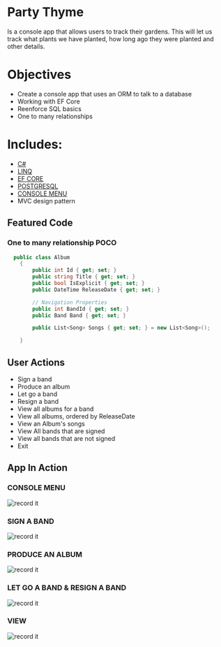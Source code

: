 # Party Thyme
Is a console app that allows users to track their gardens. This will let us track what plants we have planted, how long ago they were planted and other details.

# Objectives

- Create a console app that uses an ORM to talk to a database
- Working with EF Core
- Reenforce SQL basics
- One to many relationships

# Includes: 

- [C#](https://docs.microsoft.com/en-us/dotnet/csharp/)
- [LINQ](https://docs.microsoft.com/en-us/dotnet/csharp/programming-guide/concepts/linq/)
- [EF CORE](https://docs.microsoft.com/en-us/ef/core/)
- [POSTGRESQL](https://www.postgresql.org/)
- [CONSOLE MENU](https://www.nuget.org/packages/ConsoleMenu-simple/)
- MVC design pattern

## Featured Code

### One to many relationship POCO

```C#
  public class Album
    {
        public int Id { get; set; }
        public string Title { get; set; }
        public bool IsExplicit { get; set; }
        public DateTime ReleaseDate { get; set; }

        // Navigation Properties
        public int BandId { get; set; }
        public Band Band { get; set; }

        public List<Song> Songs { get; set; } = new List<Song>();

    }
 ```
 
## User Actions

- Sign a band
- Produce an album
- Let go a band
- Resign a band
- View all albums for a band
- View all albums, ordered by ReleaseDate
- View an Album's songs
- View All bands that are signed
- View all bands that are not signed
- Exit

## App In Action

### CONSOLE MENU
![record it](http://g.recordit.co/IQAXEJN0TA.gif)

### SIGN A BAND
![record it](http://g.recordit.co/AYF7TqzAcO.gif)

### PRODUCE AN ALBUM
![record it](http://g.recordit.co/g9LVmhZGZP.gif)

### LET GO A BAND & RESIGN A BAND
![record it](http://g.recordit.co/ZiwszBUqer.gif)

### VIEW
![record it](http://g.recordit.co/R6CztbO3Ej.gif)

